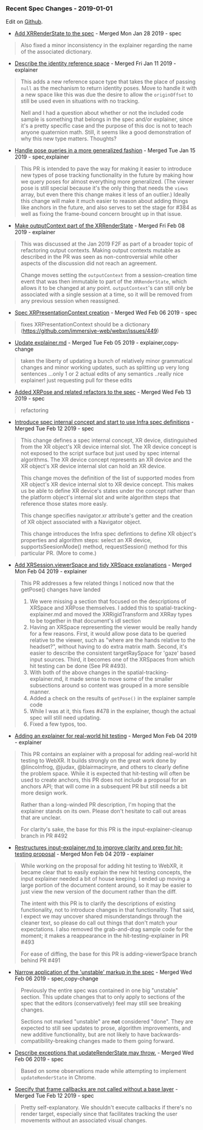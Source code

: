 ### Recent Spec Changes - 2019-01-01

Edit on [Github](https://github.com/immersive-web/administrivia/blob/master/newsletter/2019-01-01-Recent_Spec_Changes-agenda.md).

* [Add XRRenderState to the spec](https://github.com/immersive-web/webxr/pull/458) - Merged Mon Jan 28 2019 - spec
> Also fixed a minor inconsistency in the explainer regarding the name of the associated dictionary.
* [ Describe the identity reference space](https://github.com/immersive-web/webxr/pull/459) - Merged Fri Jan 11 2019 - explainer
> This adds a new reference space type that takes the place of passing `null` as the mechanism to return identity poses. Move to handle it with a new space like this was due the desire to allow the `originOffset` to still be used even in situations with no tracking.
> 
> Nell and I had a question about whether or not the included code sample is something that belongs in the spec and/or explainer, since it's a pretty specific case and the purpose of this doc is not to teach anyone quaternion math. Still, it seems like a good demonstration of why this new type matters. Thoughts?
* [Handle pose queries in a more generalized fashion](https://github.com/immersive-web/webxr/pull/460) - Merged Tue Jan 15 2019 - spec,explainer
> This PR is intended to pave the way for making it easier to introduce new types of pose tracking functionality in the future by making how we query poses for almost everything more generalized. (The viewer pose is still special because it's the only thing that needs the `views` array, but even there this change makes it less of an outlier.) Ideally this change will make it much easier to reason about adding things like anchors in the future, and also serves to set the stage for #384 as well as fixing the frame-bound concern brought up in that issue.
* [Make outputContext part of the XRRenderState](https://github.com/immersive-web/webxr/pull/504) - Merged Fri Feb 08 2019 - explainer
> This was discussed at the Jan 2019 F2F as part of a broader topic of refactoring output contexts. Making output contexts mutable as described in the PR was seen as non-controversial while other aspects of the discussion did not reach an agreement.
> 
> Change moves setting the `outputContext` from a session-creation time event that was then immutable to part of the `XRRenderState`, which allows it to be changed at any point. `outputContext`'s can still only be associated with a single session at a time, so it will be removed from any previous session when reassigned. 
* [Spec XRPresentationContext creation](https://github.com/immersive-web/webxr/pull/501) - Merged Wed Feb 06 2019 - spec
> fixes XRPresentationContext should be a dictionary (https://github.com/immersive-web/webxr/issues/449)
* [Update explainer.md](https://github.com/immersive-web/webxr/pull/508) - Merged Tue Feb 05 2019 - explainer,copy-change
> taken the liberty of updating a bunch of relatively minor grammatical changes and minor working updates, such as splitting up very long sentences ...only 1 or 2 actual edits of any semantics ..really nice explainer! just requesting pull for these edits 
* [Added XRPose and related refactors to the spec](https://github.com/immersive-web/webxr/pull/496) - Merged Wed Feb 13 2019 - spec
> refactoring
* [Introduce spec internal concept and start to use Infra spec definitions](https://github.com/immersive-web/webxr/pull/518) - Merged Tue Feb 12 2019 - spec
> This change defines a spec internal concept, XR device, distinguished from the
> XR object's XR device internal slot. The XR device concept is not exposed to the
> script surface but just used by spec internal algorithms. The XR device concept
> represents an XR device and the XR object's XR device internal slot can hold an
> XR device.
> 
> This change moves the definition of the list of supported modes from XR object's
> XR device internal slot to XR device concept. This makes us be able to define XR
> device's states under the concept rather than the platform object's internal
> slot and write algorithm steps that reference those states more easly.
> 
> This change specifies navigator.xr attribute's getter and the creation of XR
> object associated with a Navigator object.
> 
> This change introduces the Infra spec defintions to define XR object's
> properties and algorithm steps: select an XR device, supportsSeesionMode()
> method, requestSession() method for this particular PR. (More to come.)
* [Add XRSession.viewerSpace and tidy XRSpace explanations](https://github.com/immersive-web/webxr/pull/491) - Merged Mon Feb 04 2019 - explainer
> This PR addresses a few related things I noticed now that the getPose() changes have landed
> 1. We were missing a section that focused on the descriptions of XRSpace and XRPose themselves. I added this to spatial-tracking-explainer.md and moved the XRRigidTransform and XRRay types to be together in that document's idl section
> 2. Having an XRSpace representing the viewer would be really handy for a few reasons. First, it would allow pose data to be queried relative to the viewer, such as "where are the hands relative to the headset?", without having to do extra matrix math. Second, it's easier to describe the consistent targetRaySpace for 'gaze' based input sources. Third, it becomes one of the XRSpaces from which hit testing can be done (See PR #493).
> 3. With both of the above changes in the spatial-tracking-explainer.md, it made sense to move some of the smaller subsections around so content was grouped in a more sensible manner.
> 4. Added a check on the results of `getPose()` in the explainer sample code
> 5. While I was at it, this fixes #478 in the explainer, though the actual spec will still need updating.
> 6. Fixed a few typos, too.
> 
* [Adding an explainer for real-world hit testing](https://github.com/immersive-web/webxr/pull/493) - Merged Mon Feb 04 2019 - explainer
> This PR contains an explainer with a proposal for adding real-world hit testing to WebXR.  It builds strongly on the great work done by @lincolnfrog, @judax, @blairmacinyre, and others to clearly define the problem space. While it is expected that hit-testing will often be used to create anchors, this PR does not include a proposal for an anchors API; that will come in a subsequent PR but still needs a bit more design work.
> 
> Rather than a long-winded PR description, I'm hoping that the explainer stands on its own.  Please don't hesitate to call out areas that are unclear.
> 
> For clarity's sake, the base for this PR is the input-explainer-cleanup branch in PR #492
* [Restructures input-explainer.md to improve clarity and prep for hit-testing proposal](https://github.com/immersive-web/webxr/pull/492) - Merged Mon Feb 04 2019 - explainer
> While working on the proposal for adding hit testing to WebXR, it became clear that to easily explain the new hit testing concepts, the input explainer needed a bit of house keeping. I ended up moving a large portion of the document content around, so it may be easier to just view the new version of the document rather than the diff.
> 
> The intent with this PR is to clarify the descriptions of existing functionality, not to introduce changes in that functionality. That said, I expect we may uncover shared misunderstandings through the cleaner text, so please do call out things that don't match your expectations. I also removed the grab-and-drag sample code for the moment; it makes a reappearance in the hit-testing-explainer in PR #493
> 
> For ease of diffing, the base for this PR is adding-viewerSpace branch behind PR #491
* [Narrow application of the 'unstable' markup in the spec](https://github.com/immersive-web/webxr/pull/510) - Merged Wed Feb 06 2019 - spec,copy-change
> Previously the entire spec was contained in one big "unstable" section. This update changes that to only apply to sections of the spec that the editors (conservatively) feel may still see breaking changes. 
> 
> Sections not marked "unstable" are **not** considered "done". They are expected to still see updates to prose, algorithm improvements, and new additive functionality, but are not likely to have backwards-compatibility-breaking changes made to them going forward.
* [Describe exceptions that updateRenderState may throw.](https://github.com/immersive-web/webxr/pull/511) - Merged Wed Feb 06 2019 - spec
> Based on some observations made while attempting to implement `updateRenderState` in Chrome.
* [Specify that frame callbacks are not called without a base layer](https://github.com/immersive-web/webxr/pull/512) - Merged Tue Feb 12 2019 - spec
> Pretty self-explanatory. We shouldn't execute callbacks if there's no render target, especially since that facilitates tracking the user movements without an associated visual changes.
